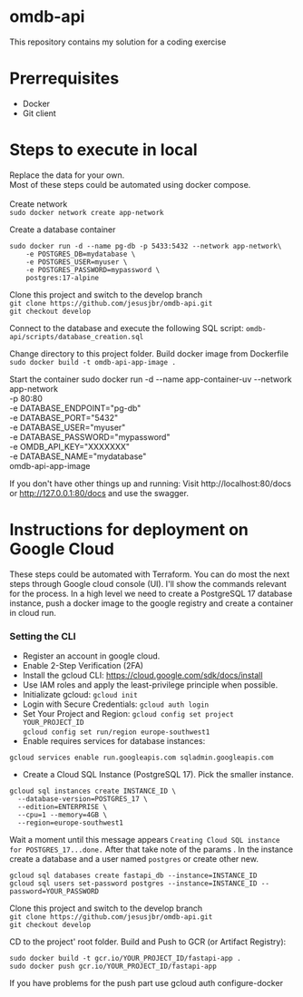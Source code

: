 # omdb-api
This repository contains my solution for a coding exercise

# Prerrequisites 
* Docker
* Git client
# Steps to execute in local
Replace the data for your own.\
Most of these steps could be automated using docker compose. \
\
Create network \
`sudo docker network create app-network`

Create a database container
```commandline
sudo docker run -d --name pg-db -p 5433:5432 --network app-network\
    -e POSTGRES_DB=mydatabase \
    -e POSTGRES_USER=myuser \
    -e POSTGRES_PASSWORD=mypassword \
    postgres:17-alpine
```

Clone this project and switch to the develop branch \
`git clone https://github.com/jesusjbr/omdb-api.git` \
`git checkout develop`

Connect to the database and execute the following SQL script:
`omdb-api/scripts/database_creation.sql`

Change directory to this project folder.
Build docker image from Dockerfile \
`sudo docker build -t omdb-api-app-image .`

Start the container
sudo docker run -d --name app-container-uv --network app-network \
    -p 80:80 \
    -e DATABASE_ENDPOINT="pg-db" \
    -e DATABASE_PORT="5432" \
    -e DATABASE_USER="myuser" \
    -e DATABASE_PASSWORD="mypassword" \
    -e OMDB_API_KEY="XXXXXXX" \
    -e DATABASE_NAME="mydatabase" \
    omdb-api-app-image

If you don't have other things up and running:
Visit http://localhost:80/docs or http://127.0.0.1:80/docs and use the swagger.

# Instructions for deployment on Google Cloud
These steps could be automated with Terraform.
You can do most the next steps through Google cloud console (UI). I'll show the commands relevant
for the process. In a high level we need to create a PostgreSQL 17 database instance,
push a docker image to the google registry and create a container in cloud run.
### Setting the CLI
* Register an account in google cloud.
* Enable 2-Step Verification (2FA)
* Install the gcloud CLI: https://cloud.google.com/sdk/docs/install
* Use IAM roles and apply the least-privilege principle when possible.
* Initializate gcloud: `gcloud init`
* Login with Secure Credentials: `gcloud auth login`
* Set Your Project and Region:
    `gcloud config set project YOUR_PROJECT_ID` \
    `gcloud config set run/region europe-southwest1`
* Enable requires services for database instances:
```commandline
gcloud services enable run.googleapis.com sqladmin.googleapis.com
```
* Create a Cloud SQL Instance (PostgreSQL 17). Pick the smaller instance.
```commandline
gcloud sql instances create INSTANCE_ID \
  --database-version=POSTGRES_17 \
  --edition=ENTERPRISE \
  --cpu=1 --memory=4GB \
  --region=europe-southwest1
```
Wait a moment until this message appears `Creating Cloud SQL instance for POSTGRES_17...done.`
After that take note of the params .
In the instance create a database and a user named `postgres` or create other new.
```commandline
gcloud sql databases create fastapi_db --instance=INSTANCE_ID
gcloud sql users set-password postgres --instance=INSTANCE_ID --password=YOUR_PASSWORD
```
Clone this project and switch to the develop branch \
`git clone https://github.com/jesusjbr/omdb-api.git` \
`git checkout develop`

CD to the project' root folder.
Build and Push to GCR (or Artifact Registry):
```commandline
sudo docker build -t gcr.io/YOUR_PROJECT_ID/fastapi-app .
sudo docker push gcr.io/YOUR_PROJECT_ID/fastapi-app
```
If you have problems for the push part use
gcloud auth configure-docker